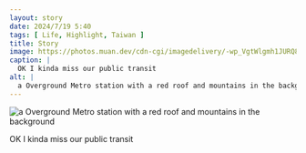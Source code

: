 ```yaml
---
layout: story
date: 2024/7/19 5:40
tags: [ Life, Highlight, Taiwan ]
title: Story
image: https://photos.muan.dev/cdn-cgi/imagedelivery/-wp_VgtWlgmh1JURQ8t1mg/f3dab20c-f96c-43ef-4f7b-05a0b4904300/public
caption: |
  OK I kinda miss our public transit
alt: |
  a Overground Metro station with a red roof and mountains in the background
---
```


![a Overground Metro station with a red roof and mountains in the background](https://photos.muan.dev/cdn-cgi/imagedelivery/-wp_VgtWlgmh1JURQ8t1mg/f3dab20c-f96c-43ef-4f7b-05a0b4904300/public)

OK I kinda miss our public transit
